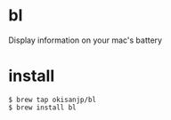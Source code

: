 # bl

Display information on your mac's battery

# install

```
$ brew tap okisanjp/bl
$ brew install bl
```
